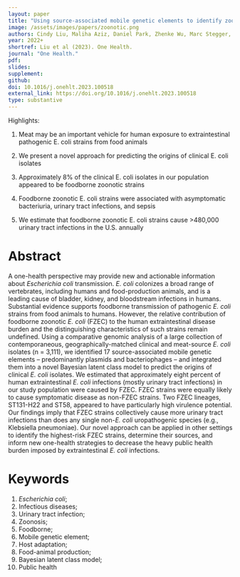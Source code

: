 ```yaml
---
layout: paper
title: "Using source-associated mobile genetic elements to identify zoonotic extraintestinal E. coli infections"
image: /assets/images/papers/zoonotic.png
authors: Cindy Liu, Maliha Aziz, Daniel Park, Zhenke Wu, Marc Stegger, Mengbing Li, Yashan Wang, Kara Schmidlin, Timothy Johnson, Benjamin Koch, Bruce Hungate, Lora Nordstrom, Lori Gauld, Brett Weaver, Diana Rolland, Sally Statham, Brantley Hall, Sanjeev Sariya, Gregg Davis, Paul Keim, James Johnson, Lance Price
year: 2022+
shortref: Liu et al (2023). One Health.
journal: "One Health."
pdf: 
slides: 
supplement:
github: 
doi: 10.1016/j.onehlt.2023.100518
external_link: https://doi.org/10.1016/j.onehlt.2023.100518
type: substantive
---
```


Highlights:

1. Meat may be an important vehicle for human exposure to extraintestinal pathogenic E. coli strains from food animals

2. We present a novel approach for predicting the origins of clinical E. coli isolates

3. Approximately 8% of the clinical E. coli isolates in our population appeared to be foodborne zoonotic strains

4. Foodborne zoonotic E. coli strains were associated with asymptomatic bacteriuria, urinary tract infections, and sepsis

5. We estimate that foodborne zoonotic E. coli strains cause >480,000 urinary tract infections in the U.S. annually



# Abstract

A one-health perspective may provide new and actionable information about *Escherichia coli* transmission. 
*E. coli* colonizes a broad range of vertebrates, including humans and food-production animals, and is a leading cause of bladder, kidney, and bloodstream infections in humans. Substantial evidence supports foodborne transmission of pathogenic *E. coli* strains from food animals to humans. However, the relative contribution of foodborne zoonotic *E. coli* (FZEC) to the human extraintestinal disease burden and the distinguishing characteristics of such strains remain undefined. Using a comparative genomic analysis of a large collection of contemporaneous, geographically-matched clinical and meat-source *E. coli* isolates (n = 3,111), we identified 17 source-associated mobile genetic elements – predominantly plasmids and bacteriophages – and integrated them into a novel Bayesian latent class model to predict the origins of clinical *E. coli* isolates. We estimated that approximately eight percent of human extraintestinal *E. coli* infections (mostly urinary tract infections) in our study population were caused by FZEC. FZEC strains were equally likely to cause symptomatic disease as non-FZEC strains. Two FZEC lineages, ST131-H22 and ST58, appeared to have particularly high virulence potential. Our findings imply that FZEC strains collectively cause more urinary tract infections than does any single non-*E. coli* uropathogenic species (e.g., Klebsiella pneumoniae). Our novel approach can be applied in other settings to identify the highest-risk FZEC strains, determine their sources, and inform new one-health strategies to decrease the heavy public health burden imposed by extraintestinal *E. coli* infections. 


# Keywords

1.	*Escherichia coli*; 
2.	Infectious diseases; 
3.	Urinary tract infection; 
4.	Zoonosis; 
5.	Foodborne; 
6.	Mobile genetic element; 
7.	Host adaptation;
8.	Food-animal production; 
9.	Bayesian latent class model; 
10.	Public health

